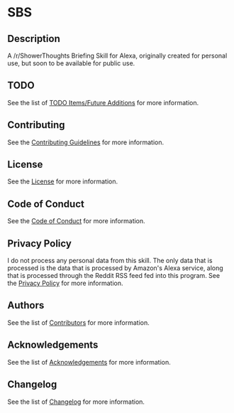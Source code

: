 # SBS

## Description

A /r/ShowerThoughts Briefing Skill for Alexa, originally created for personal use, but soon to be available for public use.

## TODO

See the list of [TODO Items/Future Additions](_TODO.md#TODO/FUTURE-ADDITIONS) for more information.

## Contributing

See the [Contributing Guidelines](_CONTRIBUTING.md) for more information.

## License

See the [License](_LICENSE.md) for more information.

## Code of Conduct

See the [Code of Conduct](_CODE_OF_CONDUCT.md) for more information.

## Privacy Policy

I do not process any personal data from this skill. The only data that is processed is the data that is processed by Amazon's Alexa service, along that is processed through the Reddit RSS feed fed into this program. See the [Privacy Policy](_PRIVACY_POLICY.md) for more information.

## Authors

See the list of [Contributors](_CONTRIBUTORS.md) for more information.

## Acknowledgements

See the list of [Acknowledgements](_ACKNOWLEDGEMENTS.md) for more information.

## Changelog

See the list of [Changelog](_CHANGELOG.md) for more information.
